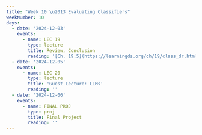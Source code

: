 ```yaml
---
title: "Week 10 \u2013 Evaluating Classifiers"
weekNumber: 10
days:
  - date: '2024-12-03'
    events:
      - name: LEC 19
        type: lecture
        title: Review, Conclusion
        reading: '[Ch. 19.5](https://learningds.org/ch/19/class_dr.html)'
  - date: '2024-12-05'
    events:
      - name: LEC 20
        type: lecture
        title: 'Guest Lecture: LLMs'
        reading: ''
  - date: '2024-12-06'
    events:
      - name: FINAL PROJ
        type: proj
        title: Final Project
        reading: ''
---
```

